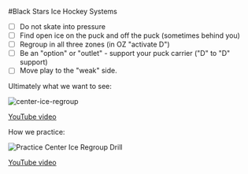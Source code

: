 #Black Stars Ice Hockey Systems


- [ ] Do not skate into pressure
- [ ] Find open ice on the puck and off the puck (sometimes behind you)
- [ ] Regroup in all three zones (in OZ "activate D")
- [ ] Be an "option" or "outlet" - support your puck carrier ("D" to "D" support)
- [ ] Move play to the "weak" side.

Ultimately what we want to see:

![center-ice-regroup](https://github.com/user-attachments/assets/9faa6bf5-35a3-4ba0-a658-482aaf9403d7)

[YouTube video](https://youtu.be/xUTFwUlOSwE)

How we practice:

![Practice Center Ice Regroup Drill](https://github.com/user-attachments/assets/b8e1d5f2-ae65-4656-8046-1ecd12b7bbda)

[YouTube video](https://youtu.be/GZMWYcK2a88)
